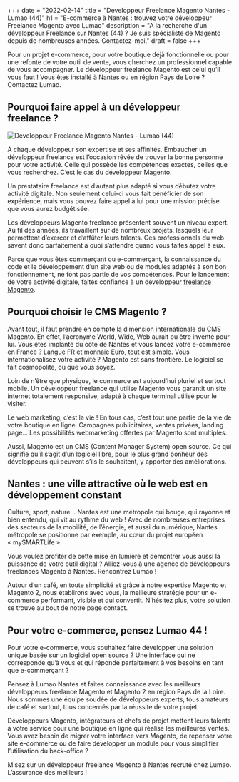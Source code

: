 +++
date = "2022-02-14"
title = "Developpeur Freelance Magento Nantes  - Lumao (44)"
h1 = "E-commerce à Nantes : trouvez votre développeur Freelance Magento avec Lumao"
description = "A la recherche d'un développeur Freelance sur Nantes (44) ? Je suis spécialiste de Magento depuis de nombreuses années. Contactez-moi."
draft = false
+++

Pour un projet e-commerce, pour votre boutique déjà fonctionnelle ou pour une refonte de votre outil de vente, vous cherchez un professionnel capable de vous accompagner. Le développeur freelance Magento est celui qu’il vous faut ! Vous êtes installé à Nantes ou en région Pays de Loire ? Contactez Lumao.

## Pourquoi faire appel à un développeur freelance ?

<img class="animate zoomIn margin-auto" src="/images/ville/grand-elephant.jpg" alt="Developpeur Freelance Magento Nantes  - Lumao (44)" />

À chaque développeur son expertise et ses affinités. Embaucher un développeur freelance est l’occasion rêvée de trouver la bonne personne pour votre activité. Celle qui possède les compétences exactes, celles que vous recherchez. C’est le cas du développeur Magento.

Un prestataire freelance est d’autant plus adapté si vous débutez votre activité digitale. Non seulement celui-ci vous fait bénéficier de son expérience, mais vous pouvez faire appel à lui pour une mission précise que vous aurez budgétisée.

Les développeurs Magento freelance présentent souvent un niveau expert. Au fil des années, ils travaillent sur de nombreux projets, lesquels leur permettent d’exercer et d’affûter leurs talents. Ces professionnels du web savent donc parfaitement à quoi s’attendre quand vous faites appel à eux.

Parce que vous êtes commerçant ou e-commerçant, la connaissance du code et le développement d’un site web ou de modules adaptés à son bon fonctionnement, ne font pas partie de vos compétences. Pour le lancement de votre activité digitale, faites confiance à un développeur [freelance Magento](/ecommerce/cms/magento/freelance/).

## Pourquoi choisir le CMS Magento ?

Avant tout, il faut prendre en compte la dimension internationale du CMS Magento. En effet, l’acronyme World, Wide, Web aurait pu être inventé pour lui. Vous êtes implanté du côté de Nantes et vous lancez votre e-commerce en France ? Langue FR et monnaie Euro, tout est simple. Vous internationalisez votre activité ? Magento est sans frontière. Le logiciel se fait cosmopolite, où que vous soyez.

Loin de n’être que physique, le commerce est aujourd’hui pluriel et surtout mobile. Un développeur freelance qui utilise Magento vous garantit un site internet totalement responsive, adapté à chaque terminal utilisé pour le visiter.

Le web marketing, c’est la vie ! En tous cas, c’est tout une partie de la vie de votre boutique en ligne. Campagnes publicitaires, ventes privées, landing page… Les possibilités webmarketing offertes par Magento sont multiples.

Aussi, Magento est un CMS (Content Manager System) open source. Ce qui signifie qu’il s’agit d’un logiciel libre, pour le plus grand bonheur des développeurs qui peuvent s’ils le souhaitent, y apporter des améliorations.

## Nantes : une ville attractive où le web est en développement constant

Culture, sport, nature… Nantes est une métropole qui bouge, qui rayonne et bien entendu, qui vit au rythme du web ! Avec de nombreuses entreprises des secteurs de la mobilité, de l’énergie, et aussi du numérique, Nantes métropole se positionne par exemple, au cœur du projet européen « mySMARTLife ».

Vous voulez profiter de cette mise en lumière et démontrer vous aussi la puissance de votre outil digital ? Alliez-vous à une agence de développeurs freelances Magento à Nantes. Rencontrez Lumao !

Autour d’un café, en toute simplicité et grâce à notre expertise Magento et Magento 2, nous établirons avec vous, la meilleure stratégie pour un e-commerce performant, visible et qui convertit. N’hésitez plus, votre solution se trouve au bout de notre page contact.

## Pour votre e-commerce, pensez Lumao 44 !

Pour votre e-commerce, vous souhaitez faire développer une solution unique basée sur un logiciel open source ? Une interface qui ne corresponde qu’à vous et qui réponde parfaitement à vos besoins en tant que e-commerçant ?

Pensez à Lumao Nantes et faites connaissance avec les meilleurs développeurs freelance Magento et Magento 2 en région Pays de la Loire. Nous sommes une équipe soudée de développeurs experts, tous amateurs de café et surtout, tous concernés par la réussite de votre projet.

Développeurs Magento, intégrateurs et chefs de projet mettent leurs talents à votre service pour une boutique en ligne qui réalise les meilleures ventes. Vous avez besoin de migrer votre interface vers Magento, de repenser votre site e-commerce ou de faire développer un module pour vous simplifier l’utilisation du back-office ?

Misez sur un développeur freelance Magento à Nantes recruté chez Lumao. L’assurance des meilleurs !

